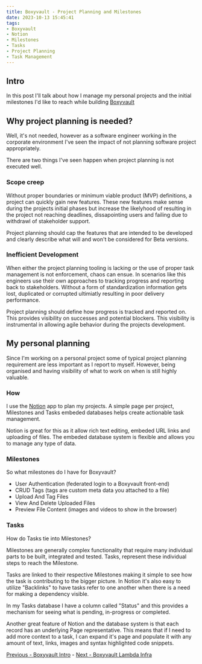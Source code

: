 ```yaml
---
title: Boxyvault - Project Planning and Milestones
date: 2023-10-13 15:45:41
tags:
- Boxyvault
- Notion
- Milestones
- Tasks
- Project Planning
- Task Management
---
```


## Intro

In this post I'll talk about how I manage my personal projects and the initial milestones I'd like to reach while building [Boxyvault](https://jaxsbr.github.io/pkb-blog/2023/10/13/boxyvault-file-management/)

## Why project planning is needed?

Well, it's not needed, however as a software engineer working in the corporate environment I've seen the impact of not planning software project appropriately.

There are two things I've seen happen when project planning is not executed well.

### Scope creep

Without proper boundaries or minimum viable product (MVP) definitions, a project can quickly gain new features.
These new features make sense during the projects initial phases but increase the likelyhood of resulting in the project not reaching deadlines, dissapointing users and failing due to withdrawl of stakeholder support.

Project planning should cap the features that are intended to be developed and clearly describe what will and won't be considered for Beta versions.

### Inefficient Development

When either the project planning tooling is lacking or the use of proper task management is not enforcement, chaos can ensue. In scenarios like this engineers use their own approaches to tracking progress and reporting back to stakeholders. Without a form of standardization information gets lost, duplicated or corrupted ultimiatly resulting in poor delivery performance.

Project planning should define how progress is tracked and reported on. This provides visibility on successes and potential blockers. This visibility is instrumental in allowing agile behavior during the projects development.

## My personal planning

Since I'm working on a personal project some of typical project planning requirement are less important as I report to myself. However, being organised and having visibility of what to work on when is still highly valuable.

### How

I use the [Notion](https://www.notion.so/desktop) app to plan my projects. A simple page per project, Milestones and Tasks embeded databases helps create actionable task management.

Notion is great for this as it allow rich text editing, embeded URL links and uploading of files. The embeded database system is flexible and allows you to manage any type of data.

### Milestones

So what milestones do I have for Boxyvault?

- User Authentication (federated login to a Boxyvault front-end)
- CRUD Tags (tags are custom meta data you attached to a file)
- Upload And Tag Files
- View And Delete Uploaded Files
- Preview File Content (images and videos to show in the browser)

### Tasks

How do Tasks tie into Milestones?

Milestones are generally complex functionality that require many individual parts to be built, integrated and tested. Tasks, represent these individual steps to reach the Milestone.

Tasks are linked to their respective Milestones making it simple to see how the task is contributing to the bigger picture. In Notion it's also easy to utilize "Backlinks" to have tasks refer to one another when there is a need for making a dependency visible.

In my Tasks database I have a column called "Status" and this provides a mechanism for seeing what is pending, in-progress or completed.

Another great feature of Notion and the database system is that each record has an underlying Page representative. This means that if I need to add more context to a task, I can expand it's page and populate it with any amount of text, links, images and syntax highlighted code snippets.

[Previous - Boxyvault Intro](https://jaxsbr.github.io/pkb-blog/2023/10/13/boxyvault-file-management/) - [Next - Boxyvault Lambda Infra](https://jaxsbr.github.io/pkb-blog/2023/10/27/boxyvault-lambda-infra/)
